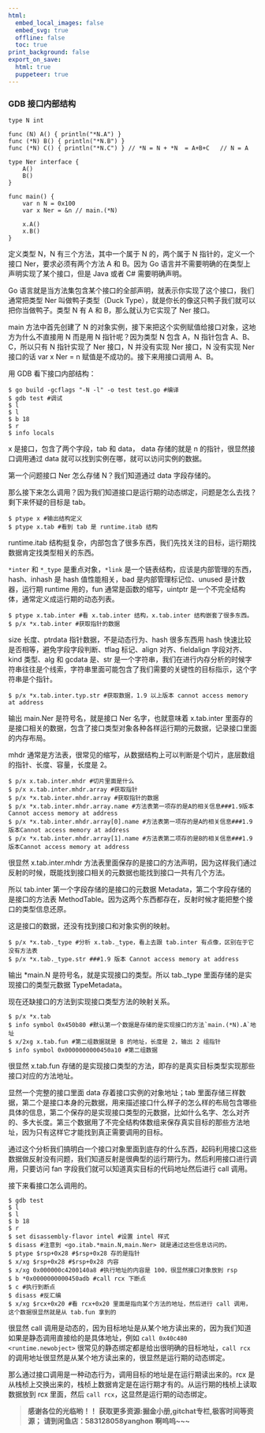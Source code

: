 ```yaml
---
html:
  embed_local_images: false
  embed_svg: true
  offline: false
  toc: true
print_background: false
export_on_save:
  html: true
  puppeteer: true
---
```

### GDB 接口内部结构

    
    
    type N int
    
    func (N) A() { println("*N.A") }
    func (*N) B() { println("*N.B") }
    func (*N) C() { println("*N.C") } // *N = N + *N  = A+B+C   // N = A
    
    type Ner interface {
        A()
        B()
    }
    
    func main() {
        var n N = 0x100
        var x Ner = &n // main.(*N)
    
        x.A()
        x.B()
    }
    

定义类型 N，N 有三个方法，其中一个属于 N 的，两个属于 N 指针的，定义一个接口 Ner，要求必须有两个方法 A 和 B。因为 Go
语言并不需要明确的在类型上声明实现了某个接口，但是 Java 或者 C# 需要明确声明。

Go 语言就是当方法集包含某个接口的全部声明，就表示你实现了这个接口，我们通常把类型 Ner 叫做鸭子类型（Duck
Type），就是你长的像这只鸭子我们就可以把你当做鸭子。类型 N 有 A 和 B，那么就认为它实现了 Ner 接口。

main 方法中首先创建了 N 的对象实例，接下来把这个实例赋值给接口对象，这地方为什么不直接用 N 而是用 N 指针呢？因为类型 N 包含 A，N
指针包含 A、B、C，所以只有 N 指针实现了 Ner 接口，N 并没有实现 Ner 接口，N 没有实现 Ner 接口的话 var x Ner = n
赋值是不成功的。接下来用接口调用 A、B。

用 GDB 看下接口内部结构：

    
    
    $ go build -gcflags "-N -l" -o test test.go #编译
    $ gdb test #调试
    $ l
    $ l
    $ b 18
    $ r
    $ info locals
    

x 是接口，包含了两个字段，tab 和 data， data 存储的就是 n 的指针，很显然接口调用通过 data
就可以找到实例在哪，就可以访问实例的数据。

第一个问题接口 Ner 怎么存储 N？我们知道通过 data 字段存储的。

那么接下来怎么调用？因为我们知道接口是运行期的动态绑定，问题是怎么去找？剩下来怀疑的目标是 tab。

    
    
    $ ptype x #输出结构定义
    $ ptype x.tab #看到 tab 是 runtime.itab 结构
    

runtime.itab 结构挺复杂，内部包含了很多东西，我们先找关注的目标，运行期找数据肯定找类型相关的东西。

`*inter` 和 `*_type` 是重点对象，`*link` 是一个链表结构，应该是内部管理的东西，hash、inhash 是 hash
值性能相关，bad 是内部管理标记位、unused 是计数器，运行期 runtime 用的，fun 通常是函数的缩写，uintptr
是一个不完全结构体，通常定义成运行期的动态列表。

    
    
    $ ptype x.tab.inter #看 x.tab.inter 结构，x.tab.inter 结构嵌套了很多东西。
    $ p/x *x.tab.inter #获取指针的数据
    

size 长度、ptrdata 指针数据，不是动态行为、hash 很多东西用 hash 快速比较是否相等，避免字段字段判断、tflag 标记、align
对齐、fieldalign 字段对齐、kind 类型、alg 和 gcdata 是、str
是一个字符串，我们在进行内存分析的时候字符串往往是个线索，字符串里面可能包含了我们需要的关键性的目标指示，这个字符串是个指针。

    
    
    $ p/x *x.tab.inter.typ.str #获取数据，1.9 以上版本 cannot access memory at address
    

输出 main.Ner 是符号名，就是接口 Ner 名字，也就意味着 x.tab.inter
里面存的是接口相关的数据，包含了接口类型对象各种各样运行期的元数据，记录接口里面的内存布局。

mhdr 通常是方法表，很常见的缩写，从数据结构上可以判断是个切片，底层数组的指针、长度、容量，长度是 2。

    
    
    $ p/x x.tab.inter.mhdr #切片里面是什么
    $ p/x x.tab.inter.mhdr.array #获取指针
    $ p/x *x.tab.inter.mhdr.array #获取指针的数据
    $ p/x *x.tab.inter.mhdr.array.name #方法表第一项存的是A的相关信息###1.9版本Cannot access memory at address
    $ p/x *x.tab.inter.mhdr.array[0].name #方法表第一项存的是A的相关信息###1.9版本Cannot access memory at address
    $ p/x *x.tab.inter.mhdr.array[1].name #方法表第二项存的是B的相关信息###1.9版本Cannot access memory at address
    

很显然 x.tab.inter.mhdr 方法表里面保存的是接口的方法声明，因为这样我们通过反射的时候，既能找到接口相关的元数据也能找到接口一共有几个方法。

所以 tab.inter 第一个字段存储的是接口的元数据 Metadata，第二个字段存储的是接口的方法表
MethodTable。因为这两个东西都存在，反射时候才能把整个接口的类型信息还原。

这是接口的数据，还没有找到接口和对象实例的映射。

    
    
    $ p/x *x.tab._type #分析 x.tab._type，看上去跟 tab.inter 有点像，区别在于它没有方法表
    $ p/x *x.tab._type.str ###1.9 版本 Cannot access memory at address
    

输出 *main.N 是符号名，就是实现接口的类型。所以 tab._type 里面存储的是实现接口的类型元数据 TypeMetadata。

现在还缺接口的方法到实现接口类型方法的映射关系。

    
    
    $ p/x *x.tab
    $ info symbol 0x450b80 #默认第一个数据是存储的是实现接口的方法`main.(*N).A`地址
    $ x/2xg x.tab.fun #第二组数据就是 B 的地址，长度是 2，输出 2 组指针
    $ info symbol 0x0000000000450a10 #第二组数据
    

很显然 x.tab.fun 存储的是实现接口类型的方法，即存的是真实目标类型实现那些接口对应的方法地址。

显然一个完整的接口里面 data 存着接口实例的对象地址；tab
里面存储三样数据，第二个是接口本身的元数据，用来描述接口什么样子的怎么样的布局包含哪些具体的信息，第二个保存的是实现接口类型的元数据，比如什么名字、怎么对齐的、多大长度。第三个数据用了不完全结构体数组来保存真实目标的那些方法地址，因为只有这样它才能找到真正需要调用的目标。

通过这个分析我们搞明白一个接口对象里面到底存的什么东西，起码利用接口这些数据做反射没有问题，我们知道反射是很典型的运行期行为。然后利用接口进行调用，只要访问
fan 字段我们就可以知道真实目标的代码地址然后进行 call 调用。

接下来看接口怎么调用的。

    
    
    $ gdb test
    $ l
    $ l
    $ b 18
    $ r
    $ set disassembly-flavor intel #设置 intel 样式
    $ disass #注意到 <go.itab.*main.N,main.Ner> 就是通过这些信息访问的。
    $ ptype $rsp+0x28 #$rsp+0x28 存的是指针
    $ x/xg $rsp+0x28 #$rsp+0x28 内容
    $ x/xg 0x000000c4200140a8 #执行地址的内容是 100，很显然接口对象放到 rsp
    $ b *0x0000000000450adb #call rcx 下断点
    $ c #执行到断点
    $ disass #反汇编
    $ x/xg $rcx+0x20 #看 rcx+0x20 里面是指向某个方法的地址，然后进行 call 调用，这个数据很显然就是从 tab.fun 拿到的
    

很显然 call 调用是动态的，因为目标地址是从某个地方读出来的，因为我们知道如果是静态调用直接给的是具体地址，例如 `call 0x40c480
<runtime.newobject>` 很常见的静态绑定都是给出很明确的目标地址，`call rcx`
的调用地址很显然是从某个地方读出来的，很显然是运行期的动态绑定。

那么通过接口调用是一种动态行为，调用目标的地址是在运行期读出来的。rcx 是从栈桢上交换出来的，栈桢上数据肯定是在运行期才有的。从运行期的栈桢上读取数据放到
rcx 里面，然后 `call rcx`，这显然是运行期的动态绑定。

> **感谢各位的光临哟！！**
> **获取更多资源:掘金小册,gitchat专栏,极客时间等资源；**
> **请到闲鱼店：583128058yanghon**
> **啊呜呜~~~**